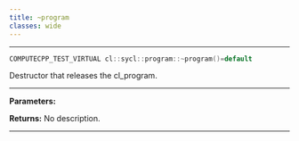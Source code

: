 ```yaml
---
title: ~program
classes: wide
---
```



---

```cpp
COMPUTECPP_TEST_VIRTUAL cl::sycl::program::~program()=default
```


Destructor that releases the cl_program. 


---
**Parameters:**

**Returns:** No description.

---
